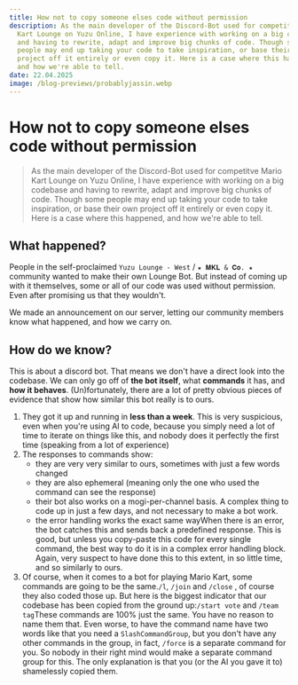 ```yaml
---
title: How not to copy someone elses code without permission
description: As the main developer of the Discord-Bot used for competitve Mario
  Kart Lounge on Yuzu Online, I have experience with working on a big codebase
  and having to rewrite, adapt and improve big chunks of code. Though some
  people may end up taking your code to take inspiration, or base their own
  project off it entirely or even copy it. Here is a case where this happened,
  and how we're able to tell.
date: 22.04.2025
image: /blog-previews/probablyjassin.webp
---
```


# How not to copy someone elses code without permission

> As the main developer of the Discord-Bot used for competitve Mario Kart Lounge on Yuzu Online, I have experience with working on a big codebase and having to rewrite, adapt and improve big chunks of code. Though some people may end up taking your code to take inspiration, or base their own project off it entirely or even copy it. Here is a case where this happened, and how we're able to tell.

## What happened?

People in the self-proclaimed `Yuzu Lounge - West` / `★ 𝐌𝐊𝐋 & 𝐂𝐨. ★` community wanted to make their own Lounge Bot. But instead of coming up with it themselves, some or all of our code was used without permission. Even after promising us that they wouldn't.

We made an announcement on our server, letting our community members know what happened, and how we carry on.

## How do we know?

This is about a discord bot. That means we don't have a direct look into the codebase. We can only go off of **the bot itself**, what **commands** it has, and **how it behaves**. (Un)fortunately, there are a lot of pretty obvious pieces of evidence that show how similar this bot really is to ours.

1. They got it up and running in **less than a week**. This is very suspicious, even when you're using AI to code, because you simply need a lot of time to iterate on things like this, and nobody does it perfectly the first time (speaking from a lot of experience)
2. The responses to commands show:
   - they are very very similar to ours, sometimes with just a few words changed
   - they are also ephemeral (meaning only the one who used the command can see the response)
   - their bot also works on a mogi-per-channel basis. A complex thing to code up in just a few days, and not necessary to make a bot work.
   - the error handling works the exact same wayWhen there is an error, the bot catches this and sends back a predefined response. This is good, but unless you copy-paste this code for every single command, the best way to do it is in a complex error handling block. Again, very suspect to have done this to this extent, in so little time, and so similarly to ours.
3. Of course, when it comes to a bot for playing Mario Kart, some commands are going to be the same.`/l`, `/join` and `/close` , of course they also coded those up. But here is the biggest indicator that our codebase has been copied from the ground up:`/start vote` and `/team tag`These commands are 100% just the same. You have no reason to name them that. Even worse, to have the command name have two words like that you need a `SlashCommandGroup`, but you don't have any other commands in the group, in fact, `/force` is a separate command for you. So nobody in their right mind would make a separate command group for this. The only explanation is that you (or the AI you gave it to) shamelessly copied them.
